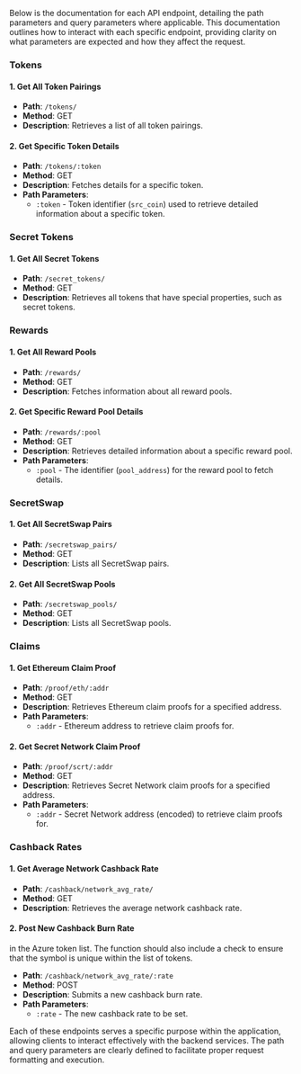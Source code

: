 Below is the documentation for each API endpoint, detailing the path parameters and query parameters where applicable. This documentation outlines how to interact with each specific endpoint, providing clarity on what parameters are expected and how they affect the request.

### Tokens

#### 1. Get All Token Pairings

- **Path**: `/tokens/`
- **Method**: GET
- **Description**: Retrieves a list of all token pairings.

#### 2. Get Specific Token Details

- **Path**: `/tokens/:token`
- **Method**: GET
- **Description**: Fetches details for a specific token.
- **Path Parameters**:
  - `:token` - Token identifier (`src_coin`) used to retrieve detailed information about a specific token.

### Secret Tokens

#### 1. Get All Secret Tokens

- **Path**: `/secret_tokens/`
- **Method**: GET
- **Description**: Retrieves all tokens that have special properties, such as secret tokens.

### Rewards

#### 1. Get All Reward Pools

- **Path**: `/rewards/`
- **Method**: GET
- **Description**: Fetches information about all reward pools.

#### 2. Get Specific Reward Pool Details

- **Path**: `/rewards/:pool`
- **Method**: GET
- **Description**: Retrieves detailed information about a specific reward pool.
- **Path Parameters**:
  - `:pool` - The identifier (`pool_address`) for the reward pool to fetch details.

### SecretSwap

#### 1. Get All SecretSwap Pairs

- **Path**: `/secretswap_pairs/`
- **Method**: GET
- **Description**: Lists all SecretSwap pairs.

#### 2. Get All SecretSwap Pools

- **Path**: `/secretswap_pools/`
- **Method**: GET
- **Description**: Lists all SecretSwap pools.

### Claims

#### 1. Get Ethereum Claim Proof

- **Path**: `/proof/eth/:addr`
- **Method**: GET
- **Description**: Retrieves Ethereum claim proofs for a specified address.
- **Path Parameters**:
  - `:addr` - Ethereum address to retrieve claim proofs for.

#### 2. Get Secret Network Claim Proof

- **Path**: `/proof/scrt/:addr`
- **Method**: GET
- **Description**: Retrieves Secret Network claim proofs for a specified address.
- **Path Parameters**:
  - `:addr` - Secret Network address (encoded) to retrieve claim proofs for.

### Cashback Rates

#### 1. Get Average Network Cashback Rate

- **Path**: `/cashback/network_avg_rate/`
- **Method**: GET
- **Description**: Retrieves the average network cashback rate.

#### 2. Post New Cashback Burn Rate

in the Azure token list. The function should also include a check to ensure that the symbol is unique within the list of tokens.

- **Path**: `/cashback/network_avg_rate/:rate`
- **Method**: POST
- **Description**: Submits a new cashback burn rate.
- **Path Parameters**:
  - `:rate` - The new cashback rate to be set.

Each of these endpoints serves a specific purpose within the application, allowing clients to interact effectively with the backend services. The path and query parameters are clearly defined to facilitate proper request formatting and execution.
